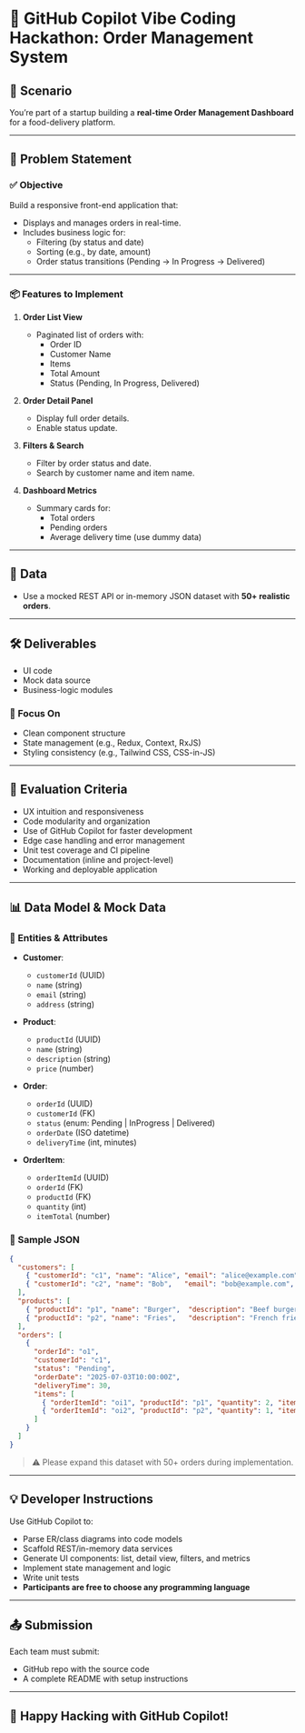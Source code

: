 # 🚀 GitHub Copilot Vibe Coding Hackathon: Order Management System

## 🧠 Scenario

You’re part of a startup building a **real-time Order Management Dashboard** for a food-delivery platform.

---

## 🎯 Problem Statement

### ✅ Objective

Build a responsive front-end application that:

- Displays and manages orders in real-time.
- Includes business logic for:
  - Filtering (by status and date)
  - Sorting (e.g., by date, amount)
  - Order status transitions (Pending → In Progress → Delivered)

---

### 📦 Features to Implement

1. **Order List View**
   - Paginated list of orders with:
     - Order ID
     - Customer Name
     - Items
     - Total Amount
     - Status (Pending, In Progress, Delivered)

2. **Order Detail Panel**
   - Display full order details.
   - Enable status update.

3. **Filters & Search**
   - Filter by order status and date.
   - Search by customer name and item name.

4. **Dashboard Metrics**
   - Summary cards for:
     - Total orders
     - Pending orders
     - Average delivery time (use dummy data)

---

## 🔢 Data

- Use a mocked REST API or in-memory JSON dataset with **50+ realistic orders**.

---

## 🛠️ Deliverables

- UI code
- Mock data source
- Business-logic modules

### 🎯 Focus On

- Clean component structure
- State management (e.g., Redux, Context, RxJS)
- Styling consistency (e.g., Tailwind CSS, CSS-in-JS)

---

## 🧪 Evaluation Criteria

- UX intuition and responsiveness
- Code modularity and organization
- Use of GitHub Copilot for faster development
- Edge case handling and error management
- Unit test coverage and CI pipeline
- Documentation (inline and project-level)
- Working and deployable application

---

## 📊 Data Model & Mock Data

### 📐 Entities & Attributes

- **Customer**:
  - `customerId` (UUID)
  - `name` (string)
  - `email` (string)
  - `address` (string)

- **Product**:
  - `productId` (UUID)
  - `name` (string)
  - `description` (string)
  - `price` (number)

- **Order**:
  - `orderId` (UUID)
  - `customerId` (FK)
  - `status` (enum: Pending | InProgress | Delivered)
  - `orderDate` (ISO datetime)
  - `deliveryTime` (int, minutes)

- **OrderItem**:
  - `orderItemId` (UUID)
  - `orderId` (FK)
  - `productId` (FK)
  - `quantity` (int)
  - `itemTotal` (number)

### 🧾 Sample JSON

```json
{
  "customers": [
    { "customerId": "c1", "name": "Alice", "email": "alice@example.com", "address": "123 Maple St" },
    { "customerId": "c2", "name": "Bob",   "email": "bob@example.com",   "address": "456 Oak Ave" }
  ],
  "products": [
    { "productId": "p1", "name": "Burger",  "description": "Beef burger",  "price": 5.99 },
    { "productId": "p2", "name": "Fries",   "description": "French fries",  "price": 2.49 }
  ],
  "orders": [
    {
      "orderId": "o1",
      "customerId": "c1",
      "status": "Pending",
      "orderDate": "2025-07-03T10:00:00Z",
      "deliveryTime": 30,
      "items": [
        { "orderItemId": "oi1", "productId": "p1", "quantity": 2, "itemTotal": 11.98 },
        { "orderItemId": "oi2", "productId": "p2", "quantity": 1, "itemTotal": 2.49 }
      ]
    }
  ]
}
```

> ⚠️ Please expand this dataset with 50+ orders during implementation.

---

## 💡 Developer Instructions

Use GitHub Copilot to:

- Parse ER/class diagrams into code models
- Scaffold REST/in-memory data services
- Generate UI components: list, detail view, filters, and metrics
- Implement state management and logic
- Write unit tests
- **Participants are free to choose any programming language**

---

## 📤 Submission

Each team must submit:

- GitHub repo with the source code
- A complete README with setup instructions

---

## 🎉 Happy Hacking with GitHub Copilot!
